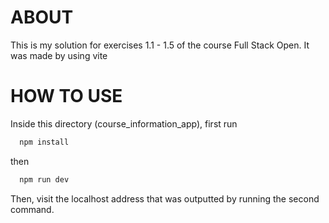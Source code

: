 # **ABOUT**

This is my solution for exercises 1.1 - 1.5 of the course Full Stack Open. It was made by using vite

# **HOW TO USE**

Inside this directory (course_information_app), first run

```bash
  npm install
```

then

```bash
  npm run dev
```

Then, visit the localhost address that was outputted by running the second command.
